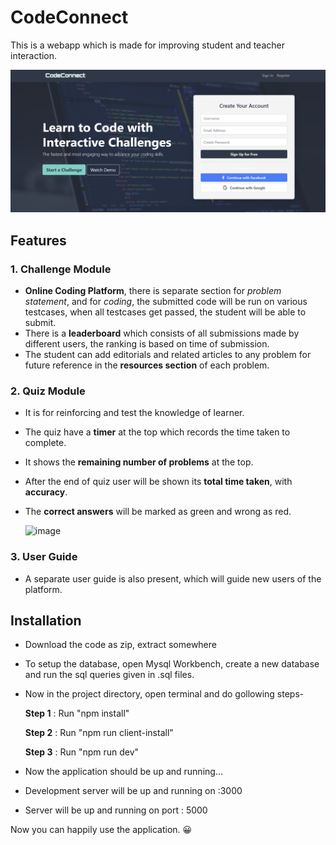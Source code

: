 # CodeConnect
This is a webapp which is made for improving student and teacher interaction.
</br>

![HomePage](https://github.com/gauravsharma180/CodeConnect/blob/main/Screenshot%202025-09-10%20042836.png)

## Features
### 1. Challenge Module
- **Online Coding Platform**, there is separate section for _problem statement_, and for _coding_, the submitted code will be run on various testcases, when all testcases get passed, the student will be able to submit.
- There is a **leaderboard** which consists of all submissions made by different users, the ranking is based on time of submission.
- The student can add editorials and related articles to any problem for future reference in the **resources section** of each problem.



### 2. Quiz Module
- It is for reinforcing and test the knowledge of learner.
- The quiz have a **timer** at the top which records the time taken to complete.
- It shows the **remaining number of problems** at the top.
- After the end of quiz user will be shown its **total time taken**, with **accuracy**.
- The **correct answers** will be marked as green and wrong as red.
  
  
  ![image](https://user-images.githubusercontent.com/47073403/143762941-c027c474-02b4-405e-af85-7a206a97d908.png)
    
### 3. User Guide
- A separate user guide is also present, which will guide new users of the platform.

## Installation
- Download the code as zip, extract somewhere
- To setup the database, open Mysql Workbench, create a new database and run the sql queries given in .sql files.
- Now in the project directory, open terminal and do gollowing steps-
    
    **Step 1** : Run "npm install"
    
    **Step 2** : Run "npm run client-install"
    
    **Step 3** : Run "npm run dev"

- Now the application should be up and running...
- Development server will be up and running on :3000 
- Server will be up and running on port : 5000

Now you can happily use the application. 😀
